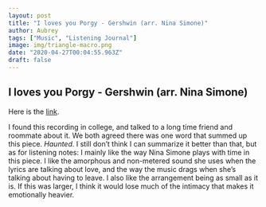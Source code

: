 ```yaml
---
layout: post
title: "I loves you Porgy - Gershwin (arr. Nina Simone)"
author: Aubrey
tags: ["Music", "Listening Journal"]
image: img/triangle-macro.png
date: "2020-04-27T00:04:55.963Z"
draft: false
---
```

## I loves you Porgy - Gershwin (arr. Nina Simone)

Here is the [link](https://www.youtube.com/watch?v=s7RoA-JI6Us).

I found this recording in college, and talked to a long time friend and roommate about it. We both agreed there was one word that summed up this piece. 
*Haunted*.
I still don’t think I can summarize it better than that, but as for listening notes:
I mainly like the way Nina Simone plays with time in this piece. I like the amorphous and non-metered sound she uses when the lyrics are talking about love, and the way the music drags when she’s talking about having to leave.
I also like the arrangement being as small as it is. If this was larger, I think it would lose much of the intimacy that makes it emotionally heavier.